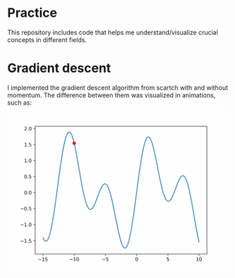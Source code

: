 # Practice
This repository includes code that helps me understand/visualize crucial concepts in different fields.

# Gradient descent
I implemented the gradient descent algorithm from scartch with and without momentum. The difference between them was visualized in animations, such as:
![](gradient_descent_with_momentum.gif)